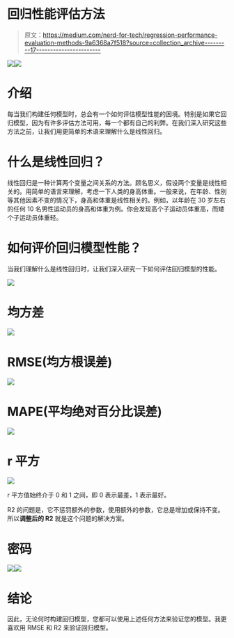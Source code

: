 # 回归性能评估方法

> 原文：<https://medium.com/nerd-for-tech/regression-performance-evaluation-methods-9a6368a7f518?source=collection_archive---------17----------------------->

![](img/f3fc1964f70434723ffdd2025839e240.png)![](img/0ba4733b9d3d3bbd5ff342d790f238b4.png)

# 介绍

每当我们构建任何模型时，总会有一个如何评估模型性能的困境。特别是如果它回归模型，因为有许多评估方法可用，每一个都有自己的利弊。在我们深入研究这些方法之前，让我们用更简单的术语来理解什么是线性回归。

# 什么是线性回归？

线性回归是一种计算两个变量之间关系的方法。顾名思义，假设两个变量是线性相关的。用简单的语言来理解，考虑一下人类的身高体重。一般来说，在年龄、性别等其他因素不变的情况下，身高和体重是线性相关的。例如，以年龄在 30 岁左右的任何 10 名男性运动员的身高和体重为例。你会发现高个子运动员体重高，而矮个子运动员体重轻。

# 如何评价回归模型性能？

当我们理解什么是线性回归时，让我们深入研究一下如何评估回归模型的性能。

![](img/d99e2d7ebfbbe3e057fe578f7de974c0.png)

# 均方差

![](img/ca1c5a373da24ef4e5f2e4300d689d57.png)

# RMSE(均方根误差)

![](img/3506dbc6aab17327ef8fb602b811e09f.png)

# MAPE(平均绝对百分比误差)

![](img/97e6848379b6a6d27879600df6902ad5.png)

# r 平方

![](img/f9696dde29d65279e9b96d8589080f5f.png)

r 平方值始终介于 0 和 1 之间，即 0 表示最差，1 表示最好。

R2 的问题是，它不惩罚额外的参数，使用额外的参数，它总是增加或保持不变。所以**调整后的 R2** 就是这个问题的解决方案。

# 密码

![](img/a695a7ebe825f47a9ad181c324e88b62.png)![](img/5b5b6680738c2199a2c41f40c39e3a9f.png)

# 结论

因此，无论何时构建回归模型，您都可以使用上述任何方法来验证您的模型。我更喜欢用 RMSE 和 R2 来验证回归模型。